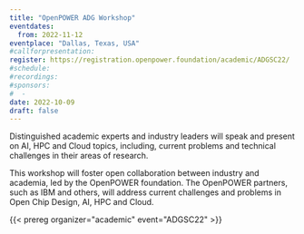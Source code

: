```yaml
---
title: "OpenPOWER ADG Workshop"
eventdates:
  from: 2022-11-12
eventplace: "Dallas, Texas, USA"
#callforpresentation:
register: https://registration.openpower.foundation/academic/ADGSC22/
#schedule:
#recordings:
#sponsors:
#  -
date: 2022-10-09
draft: false
---
```


Distinguished academic experts and industry leaders will speak and present on AI, HPC and Cloud topics, including,
current problems and technical challenges in their areas of research.

This workshop will foster open collaboration between industry and academia, led by the OpenPOWER foundation.
The OpenPOWER partners, such as IBM and others, will address current challenges and problems in Open Chip Design, AI, HPC and Cloud.

{{< prereg organizer="academic" event="ADGSC22" >}}
